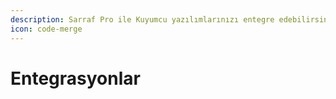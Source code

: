```yaml
---
description: Sarraf Pro ile Kuyumcu yazılımlarınızı entegre edebilirsiniz.
icon: code-merge
---
```


# Entegrasyonlar

